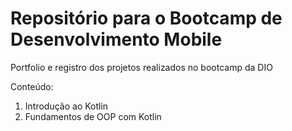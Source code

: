 # Repositório para o Bootcamp de Desenvolvimento Mobile
Portfolio e registro dos projetos realizados no bootcamp da DIO

Conteúdo:

1. Introdução ao Kotlin
2. Fundamentos de OOP com Kotlin
